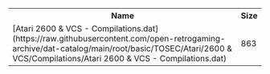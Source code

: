 <table>
<tr><th>Name</th><th>Size</th></tr>
<tr><td>[Atari 2600 & VCS - Compilations.dat](https://raw.githubusercontent.com/open-retrogaming-archive/dat-catalog/main/root/basic/TOSEC/Atari/2600 & VCS/Compilations/Atari 2600 & VCS - Compilations.dat)</td><td>863</td></tr>
</table>
